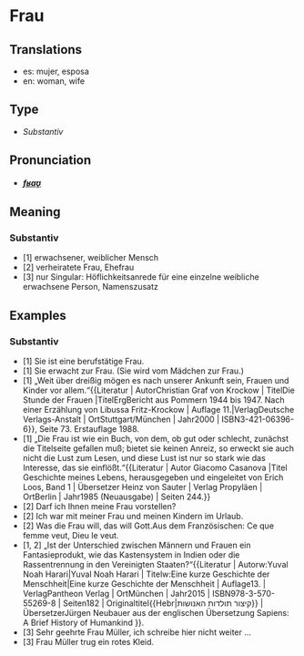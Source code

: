 # Frau
## Translations
- es: mujer, esposa
- en: woman, wife
## Type
- _Substantiv_
## Pronunciation
- **_[fʁaʊ̯](https://commons.wikimedia.org/wiki/File:De-Frau.ogg)_**
## Meaning
### Substantiv
- [1] erwachsener, weiblicher Mensch
- [2] verheiratete Frau, Ehefrau
- [3] nur Singular: Höflichkeitsanrede für eine einzelne weibliche erwachsene Person, Namenszusatz
## Examples
### Substantiv
- [1] Sie ist eine berufstätige Frau.
- [1] Sie erwacht zur Frau. (Sie wird vom Mädchen zur Frau.)
- [1] „Weit über dreißig mögen es nach unserer Ankunft sein, Frauen und Kinder vor allem.“<ref>{{Literatur | AutorChristian Graf von Krockow | TitelDie Stunde der Frauen |TitelErgBericht aus Pommern 1944 bis 1947. Nach einer Erzählung von Libussa Fritz-Krockow | Auflage 11.|VerlagDeutsche Verlags-Anstalt | OrtStuttgart/München | Jahr2000 | ISBN3-421-06396-6}}, Seite 73. Erstauflage 1988.</ref>
- [1] „Die Frau ist wie ein Buch, von dem, ob gut oder schlecht, zunächst die Titelseite gefallen muß; bietet sie keinen Anreiz, so erweckt sie auch nicht die Lust zum Lesen, und diese Lust ist nur so stark wie das Interesse, das sie einflößt.“<ref>{{Literatur | Autor Giacomo Casanova |Titel Geschichte meines Lebens, herausgegeben und eingeleitet von Erich Loos, Band 1 | Übersetzer Heinz von Sauter | Verlag Propyläen | OrtBerlin | Jahr1985 (Neuausgabe) | Seiten 244.}}</ref>
- [2] Darf ich Ihnen meine Frau vorstellen?
- [2] Ich war mit meiner Frau und meinen Kindern im Urlaub.
- [2] Was die Frau will, das will Gott.<ref>Aus dem Französischen: Ce que femme veut, Dieu le veut.</ref>
- [1, 2] „Ist der Unterschied zwischen Männern und Frauen ein Fantasieprodukt, wie das Kastensystem in Indien oder die Rassentrennung in den Vereinigten Staaten?“<ref>{{Literatur | Autorw:Yuval Noah Harari|Yuval Noah Harari | Titelw:Eine kurze Geschichte der Menschheit|Eine kurze Geschichte der Menschheit | Auflage13. | VerlagPantheon Verlag | OrtMünchen | Jahr2015 | ISBN978-3-570-55269-8 | Seiten182 | Originaltitel{{Hebr|קיצור תולדות האנושות}} | ÜbersetzerJürgen Neubauer aus der englischen Übersetzung Sapiens: A Brief History of Humankind }}.</ref>
- [3] Sehr geehrte Frau Müller, ich schreibe hier nicht weiter …
- [3] Frau Müller trug ein rotes Kleid.
